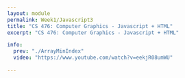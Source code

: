 ```yaml
---
layout: module
permalink: Week1/Javascript3
title: "CS 476: Computer Graphics - Javascript + HTML"
excerpt: "CS 476: Computer Graphics - Javascript + HTML"

info:
  prev: "./ArrayMinIndex"
  video: "https://www.youtube.com/watch?v=eekjR08umWU"
  
---
```


